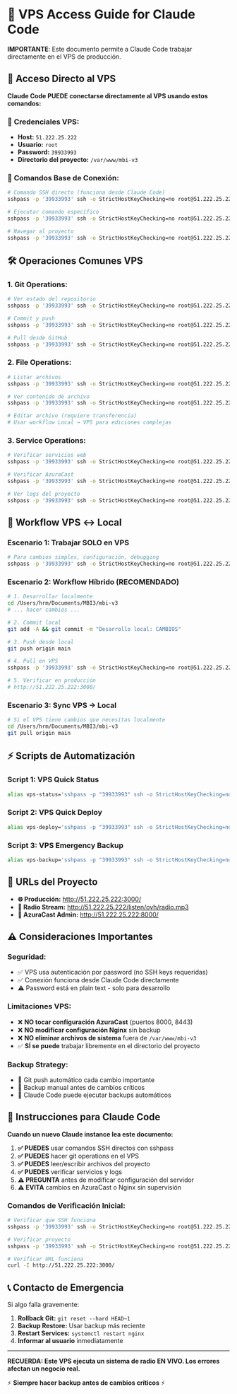 # 🔐 VPS Access Guide for Claude Code

**IMPORTANTE**: Este documento permite a Claude Code trabajar directamente en el VPS de producción.

## 🎯 **Acceso Directo al VPS**

**Claude Code PUEDE conectarse directamente al VPS usando estos comandos:**

### 🔑 **Credenciales VPS:**
- **Host:** `51.222.25.222`
- **Usuario:** `root`
- **Password:** `39933993`
- **Directorio del proyecto:** `/var/www/mbi-v3`

### 🔌 **Comandos Base de Conexión:**

```bash
# Comando SSH directo (funciona desde Claude Code)
sshpass -p '39933993' ssh -o StrictHostKeyChecking=no root@51.222.25.222

# Ejecutar comando específico
sshpass -p '39933993' ssh -o StrictHostKeyChecking=no root@51.222.25.222 "COMANDO_AQUI"

# Navegar al proyecto
sshpass -p '39933993' ssh -o StrictHostKeyChecking=no root@51.222.25.222 "cd /var/www/mbi-v3 && pwd"
```

## 🛠️ **Operaciones Comunes VPS**

### **1. Git Operations:**
```bash
# Ver estado del repositorio
sshpass -p '39933993' ssh -o StrictHostKeyChecking=no root@51.222.25.222 "cd /var/www/mbi-v3 && git status"

# Commit y push
sshpass -p '39933993' ssh -o StrictHostKeyChecking=no root@51.222.25.222 "cd /var/www/mbi-v3 && git add -A && git commit -m 'MENSAJE' && git push origin main"

# Pull desde GitHub
sshpass -p '39933993' ssh -o StrictHostKeyChecking=no root@51.222.25.222 "cd /var/www/mbi-v3 && git pull origin main"
```

### **2. File Operations:**
```bash
# Listar archivos
sshpass -p '39933993' ssh -o StrictHostKeyChecking=no root@51.222.25.222 "cd /var/www/mbi-v3 && ls -la"

# Ver contenido de archivo
sshpass -p '39933993' ssh -o StrictHostKeyChecking=no root@51.222.25.222 "cd /var/www/mbi-v3 && cat ARCHIVO.php"

# Editar archivo (requiere transferencia)
# Usar workflow Local → VPS para ediciones complejas
```

### **3. Service Operations:**
```bash
# Verificar servicios web
sshpass -p '39933993' ssh -o StrictHostKeyChecking=no root@51.222.25.222 "systemctl status nginx"

# Verificar AzuraCast
sshpass -p '39933993' ssh -o StrictHostKeyChecking=no root@51.222.25.222 "docker ps | grep azuracast"

# Ver logs del proyecto
sshpass -p '39933993' ssh -o StrictHostKeyChecking=no root@51.222.25.222 "cd /var/www/mbi-v3 && find . -name '*.log' -exec tail -n 20 {} \;"
```

## 🔄 **Workflow VPS ↔ Local**

### **Escenario 1: Trabajar SOLO en VPS**
```bash
# Para cambios simples, configuración, debugging
sshpass -p '39933993' ssh -o StrictHostKeyChecking=no root@51.222.25.222 "cd /var/www/mbi-v3 && COMANDOS"
```

### **Escenario 2: Workflow Híbrido (RECOMENDADO)**
```bash
# 1. Desarrollar localmente
cd /Users/hrm/Documents/MBI3/mbi-v3
# ... hacer cambios ...

# 2. Commit local
git add -A && git commit -m "Desarrollo local: CAMBIOS"

# 3. Push desde local
git push origin main

# 4. Pull en VPS
sshpass -p '39933993' ssh -o StrictHostKeyChecking=no root@51.222.25.222 "cd /var/www/mbi-v3 && git pull origin main"

# 5. Verificar en producción
# http://51.222.25.222:3000/
```

### **Escenario 3: Sync VPS → Local**
```bash
# Si el VPS tiene cambios que necesitas localmente
cd /Users/hrm/Documents/MBI3/mbi-v3
git pull origin main
```

## ⚡ **Scripts de Automatización**

### **Script 1: VPS Quick Status**
```bash
alias vps-status='sshpass -p "39933993" ssh -o StrictHostKeyChecking=no root@51.222.25.222 "cd /var/www/mbi-v3 && echo \"=== GIT STATUS ===\" && git status && echo \"=== DISK USAGE ===\" && df -h /var/www && echo \"=== LAST COMMITS ===\" && git log --oneline -5"'
```

### **Script 2: VPS Quick Deploy**
```bash
alias vps-deploy='sshpass -p "39933993" ssh -o StrictHostKeyChecking=no root@51.222.25.222 "cd /var/www/mbi-v3 && git add -A && git commit -m \"VPS Update: $(date)\" && git push origin main"'
```

### **Script 3: VPS Emergency Backup**
```bash
alias vps-backup='sshpass -p "39933993" ssh -o StrictHostKeyChecking=no root@51.222.25.222 "cd /var/www && tar -czf mbi-v3-backup-$(date +%Y%m%d-%H%M).tar.gz mbi-v3/"'
```

## 🎯 **URLs del Proyecto**

- **🌐 Producción:** http://51.222.25.222:3000/
- **🎵 Radio Stream:** http://51.222.25.222/listen/ovh/radio.mp3
- **📡 AzuraCast Admin:** http://51.222.25.222:8000/

## ⚠️ **Consideraciones Importantes**

### **Seguridad:**
- ✅ VPS usa autenticación por password (no SSH keys requeridas)
- ✅ Conexión funciona desde Claude Code directamente
- ⚠️ Password está en plain text - solo para desarrollo

### **Limitaciones VPS:**
- ❌ **NO tocar configuración AzuraCast** (puertos 8000, 8443)
- ❌ **NO modificar configuración Nginx** sin backup
- ❌ **NO eliminar archivos de sistema** fuera de `/var/www/mbi-v3`
- ✅ **SÍ se puede** trabajar libremente en el directorio del proyecto

### **Backup Strategy:**
- 🔄 Git push automático cada cambio importante
- 💾 Backup manual antes de cambios críticos
- 📅 Claude Code puede ejecutar backups automáticos

## 🤖 **Instrucciones para Claude Code**

**Cuando un nuevo Claude instance lea este documento:**

1. **✅ PUEDES** usar comandos SSH directos con sshpass
2. **✅ PUEDES** hacer git operations en el VPS
3. **✅ PUEDES** leer/escribir archivos del proyecto
4. **✅ PUEDES** verificar servicios y logs
5. **⚠️ PREGUNTA** antes de modificar configuración del servidor
6. **⚠️ EVITA** cambios en AzuraCast o Nginx sin supervisión

### **Comandos de Verificación Inicial:**
```bash
# Verificar que SSH funciona
sshpass -p '39933993' ssh -o StrictHostKeyChecking=no root@51.222.25.222 "whoami && pwd"

# Verificar proyecto
sshpass -p '39933993' ssh -o StrictHostKeyChecking=no root@51.222.25.222 "cd /var/www/mbi-v3 && ls -la && git status"

# Verificar URL funciona
curl -I http://51.222.25.222:3000/
```

## 📞 **Contacto de Emergencia**

Si algo falla gravemente:
1. **Rollback Git:** `git reset --hard HEAD~1`
2. **Backup Restore:** Usar backup más reciente
3. **Restart Services:** `systemctl restart nginx`
4. **Informar al usuario** inmediatamente

---

**RECUERDA: Este VPS ejecuta un sistema de radio EN VIVO. Los errores afectan un negocio real.**

⚡ **Siempre hacer backup antes de cambios críticos** ⚡